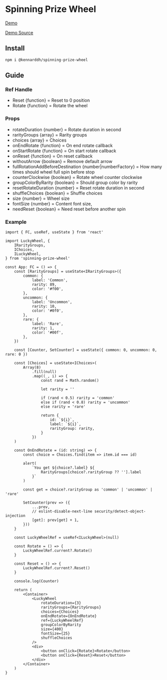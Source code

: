 # Spinning Prize Wheel

[Demo](https://kennarddh.github.io/spinning-prize-wheel/)

[Demo Source](https://github.com/kennarddh/spinning-prize-wheel/tree/main/sites)

## Install

```bash
npm i @kennarddh/spinning-prize-wheel
```

## Guide

### Ref Handle

-   Reset {function} = Reset to 0 position
-   Rotate {function} = Rotate the wheel

### Props

-   rotateDuration {number} = Rotate duration in second
-   rarityGroups {array} = Rarity groups
-   choices {array} = Choices
-   onEndRotate {function} = On end rotate callback
-   onStartRotate {function} = On start rotate callback
-   onReset {function} = On reset callback
-   withoutArrow {boolean} = Remove default arrow
-   fullRotationAddBeforeDestination {number|numberFactory} = How many times should wheel full spin before stop
-   counterClockwise {boolean} = Rotate wheel counter clockwise
-   groupColorByRarity {boolean} = Should group color by rarity
-   resetRotateDuration {number} = Reset rotate duration in second
-   shuffleChoices {boolean} = Shuffle choices
-   size {number} = Wheel size
-   fontSize {number} = Content font size,
-   needReset {boolean} = Need reset before another spin

### Example

```typescriptreact
import { FC, useRef, useState } from 'react'

import LuckyWheel, {
	IRarityGroups,
	IChoices,
	ILuckyWheel,
} from 'spinning-prize-wheel'

const App: FC = () => {
	const [RarityGroups] = useState<IRarityGroups>({
		common: {
			label: 'Common',
			rarity: 89,
			color: '#f00',
		},
		uncommon: {
			label: 'Uncommon',
			rarity: 10,
			color: '#0f0',
		},
		rare: {
			label: 'Rare',
			rarity: 1,
			color: '#00f',
		},
	})

	const [Counter, SetCounter] = useState({ common: 0, uncommon: 0, rare: 0 })

	const [Choices] = useState<IChoices>(
		Array(8)
			.fill(null)
			.map((_, i) => {
				const rand = Math.random()

				let rarity = ''

				if (rand < 0.5) rarity = 'common'
				else if (rand < 0.8) rarity = 'uncommon'
				else rarity = 'rare'

				return {
					id: `${i}`,
					label: `${i}`,
					rarityGroup: rarity,
				}
			})
	)

	const OnEndRotate = (id: string) => {
		const choice = Choices.find(item => item.id === id)

		alert(
			`You get ${choice?.label} ${
				RarityGroups[choice?.rarityGroup ?? ''].label
			}`
		)

		const get = choice?.rarityGroup as 'common' | 'uncommon' | 'rare'

		SetCounter(prev => ({
			...prev,
			// eslint-disable-next-line security/detect-object-injection
			[get]: prev[get] + 1,
		}))
	}

	const LuckyWheelRef = useRef<ILuckyWheel>(null)

	const Rotate = () => {
		LuckyWheelRef.current?.Rotate()
	}

	const Reset = () => {
		LuckyWheelRef.current?.Reset()
	}

	console.log(Counter)

	return (
		<Container>
			<LuckyWheel
				rotateDuration={3}
				rarityGroups={RarityGroups}
				choices={Choices}
				onEndRotate={OnEndRotate}
				ref={LuckyWheelRef}
				groupColorByRarity
				size={400}
				fontSize={25}
				shuffleChoices
			/>
			<div>
				<button onClick={Rotate}>Rotate</button>
				<button onClick={Reset}>Reset</button>
			</div>
		</Container>
	)
}
```
